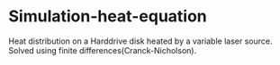# Simulation-heat-equation
Heat distribution on a Harddrive disk heated by a variable laser source. Solved using finite differences(Cranck-Nicholson).

